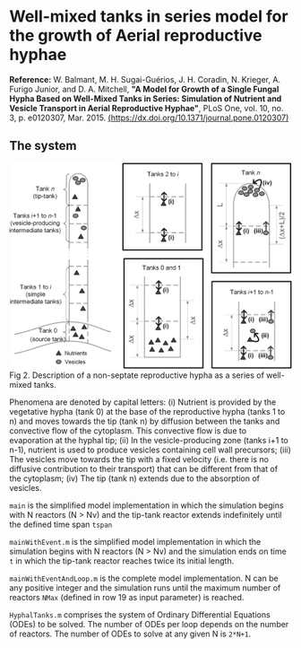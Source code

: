 # Well-mixed tanks in series model for the growth of Aerial reproductive hyphae 

**Reference:** W. Balmant, M. H. Sugai-Guérios, J. H. Coradin, N. Krieger, A. Furigo Junior, and D. A. Mitchell, **"A Model for Growth of a Single Fungal Hypha Based on Well-Mixed Tanks in Series: Simulation of Nutrient and Vesicle Transport in Aerial Reproductive Hyphae"**, PLoS One, vol. 10, no. 3, p. e0120307, Mar. 2015. [(https://dx.doi.org/10.1371/journal.pone.0120307)](https://dx.doi.org/10.1371/journal.pone.0120307)

## The system 
![](journal.pone.0120307.g002.PNG)
Fig 2. Description of a non-septate reproductive hypha as a series of well-mixed tanks.

Phenomena are denoted by capital letters: (i) Nutrient is provided by the vegetative hypha (tank 0) at the base of the reproductive hypha (tanks 1 to n) and moves towards the tip (tank n) by diffusion between the tanks and convective flow of the cytoplasm. This convective flow is due to evaporation at the hyphal tip; (ii) In the vesicle-producing zone (tanks i+1 to n-1), nutrient is used to produce vesicles containing cell wall precursors; (iii) The vesicles move towards the tip with a fixed velocity (i.e. there is no diffusive contribution to their transport) that can be different from that of the cytoplasm; (iv) The tip (tank n) extends due to the absorption of vesicles. 

```main``` is the simplified model implementation in which the simulation begins with N reactors (N > Nv) and the tip-tank reactor extends indefinitely until the defined time span ```tspan```

```mainWithEvent.m``` is the simplified model implementation in which the simulation begins with N reactors (N > Nv) and the simulation ends on time ```t``` in which the tip-tank reactor reaches twice its initial length. 

```mainWithEventAndLoop.m``` is the complete model implementation. N can be any positive integer and the simulation runs until the maximum number of reactors ```NMax``` (defined in row 19 as input parameter) is reached.

```HyphalTanks.m``` comprises the system of Ordinary Differential Equations (ODEs) to be solved. The number of ODEs per loop depends on the number of reactors. The number of ODEs to solve at any given N is ```2*N+1```. 
